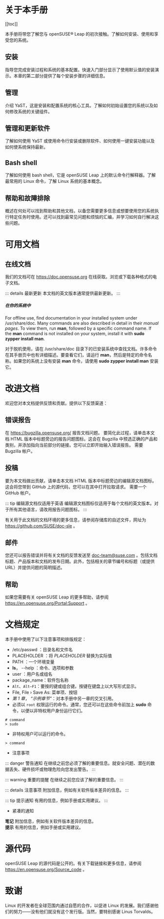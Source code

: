 # 关于本手册

[[toc]]

本手册将带您了解您与 openSUSE® Leap 的初次接触。了解如何安装、使用和享受您的系统。

## 安装

指导您完成安装过程和系统的基本配置。快速入门部分显示了使用默认值的安装演示。本章的第二部分提供了每个安装步骤的详细信息。

## 管理

介绍 YaST，这是安装和配置系统的核心工具。了解如何初始设置您的系统以及如何修改系统的关键组件。

## 管理和更新软件

了解如何使用 YaST 或使用命令行安装或删除软件、如何使用一键安装功能以及如何使系统保持最新。

## Bash shell

了解如何使用 bash shell，它是 openSUSE Leap 上的默认命令行解释器。了解最常用的 Linux 命令，了解 Linux 系统的基本概念。

## 帮助和故障排除

概述在何处可以找到帮助和其他文档，以备您需要更多信息或想要使用您的系统执行特定任务时使用。还可以找到最常见问题和烦恼的汇编，并学习如何自行解决这些问题。
<br>
# 可用文档
## 在线文档

我们的文档可在 https://doc.opensuse.org 在线获取。浏览或下载各种格式的电子文档。

::: details 最新更新
本文档的英文版本通常提供最新更新。
:::

##### 在你的系统中

For offline use, find documentation in your installed system under /usr/share/doc. Many commands are also described in detail in their _manual pages_. To view them, run **man**, followed by a specific command name. If the **man** command is not installed on your system, install it with **sudo zypper install man**.  

对于脱机使用，请在 /usr/share/doc 目录下的已安装系统中查找文档。许多命令在其手册页中也有详细描述。要查看它们，请运行 **man**，然后是特定的命令名称。如果您的系统上没有安装 **man** 命令，请使用 **sudo zypper install man** 安装它。
<br>
# 改进文档

欢迎您对本文档提供反馈和贡献。提供以下反馈渠道：

## 错误报告

在 https://bugzilla.opensuse.org/ 报告文档问题。
要简化此过程，请单击本文档 HTML 版本中标题旁边的报告问题图标。这会在 Bugzilla 中预选正确的产品和类别，并添加指向当前部分的链接。您可以立即开始输入错误报告。
需要 Bugzilla 帐户。

## 投稿

要为本文档做出贡献，请单击本文档 HTML 版本中标题旁边的编辑源文档图标。这会将您带到 GitHub 上的源代码，您可以在其中打开拉取请求。
需要一个 GitHub 帐户。

::: tip 编辑源文档仅适用于英语
编辑源文档图标仅适用于每个文档的英文版本。对于所有其他语言，请改用报告问题图标。
:::

有关用于此文档的文档环境的更多信息，请参阅存储库的自述文件，网址为 https://github.com/SUSE/doc-sle 。

## 邮件

您还可以报告错误并将有关文档的反馈发送至 <doc-team@suse.com> 。包括文档标题、产品版本和文档的发布日期。此外，包括相关的章节编号和标题（或提供 URL）并提供问题的简明描述。

## 帮助

如果您需要有关 openSUSE Leap 的更多帮助，请参阅 https://en.opensuse.org/Portal:Support 。
<br>
# 文档规定

本手册中使用了以下注意事项和排版规定：

- /etc/passwd ：目录名和文件名
- PLACEHOLDER ：将 *PLACEHOLDER* 替换为实际值
- PATH ：一个环境变量
- **ls**， --help ：命令、选项和参数
- user ：用户名或组名
- package_name：软件包名称
- `Alt`、`Alt–F1`：要按的键或组合键。按键在键盘上以大写形式显示。
- File, File › Save As: 菜单项、按钮
- *第 1 章*， *“示例章节”*：对本手册中另一章的交叉引用。
- 必须以 `root` 权限运行的命令。通常，您还可以在这些命令前加上 **sudo** 命令，以便以非特权用户身份运行它们。
```
# command
> sudo
```

- 非特权用户可以运行的命令。
```
> command
```

- 注意事项

::: danger 警告通知
在继续之前您必须了解的重要信息。就安全问题、潜在的数据丢失、硬件损坏或物理危险向您发出警告。
:::

::: warning 重要的提醒
在继续之前您应该了解的重要信息。
:::

::: details 注意事项
附加信息，例如有关软件版本差异的信息。
:::

::: tip 提示通知
有用的信息，例如手册或实用建议。
:::

- 紧凑的通知

**笔记**  附加信息，例如有关软件版本差异的信息。
<br>
**提示**  有用的信息，例如手册或实用建议。
<br>
# 源代码

openSUSE Leap 的源代码是公开的。有关下载链接和更多信息，请参阅 https://en.opensuse.org/Source_code 。
<br>
# 致谢

Linux 的开发者在全球范围内通过自愿的合作，以促进 Linux 的发展。我们感谢他们的努力——没有他们就没有这个发行版。当然，要特别感谢 Linus Torvalds。
